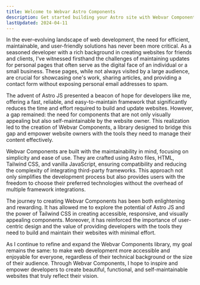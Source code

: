 ```yaml
---
title: Welcome to Webvar Astro Components
description: Get started building your Astro site with Webvar Components.
lastUpdated: 2024-04-11
---
```


In the ever-evolving landscape of web development, the need for efficient, maintainable, and user-friendly solutions 
has never been more critical. As a seasoned developer with a rich background in creating websites for friends and clients, 
I've witnessed firsthand the challenges of maintaining updates for personal pages that often serve as the digital face 
of an individual or a small business. These pages, while not always visited by a large audience, are crucial for 
showcasing one's work, sharing articles, and providing a contact form without exposing personal email addresses to spam.

The advent of Astro JS presented a beacon of hope for developers like me, offering a fast, reliable, and easy-to-maintain 
framework that significantly reduces the time and effort required to build and update websites. However, a gap 
remained: the need for components that are not only visually appealing but also self-maintainable by the website owner. 
This realization led to the creation of Webvar Components, a library designed to bridge this gap and empower website 
owners with the tools they need to manage their content effectively.

Webvar Components are built with the maintainability in mind, focusing on simplicity and ease of use. They are crafted using 
Astro files, HTML, Tailwind CSS, and vanilla JavaScript, ensuring compatibility and reducing the complexity of 
integrating third-party frameworks. This approach not only simplifies the development process but also provides 
users with the freedom to choose their preferred technologies without the overhead of multiple framework integrations.

The journey to creating Webvar Components has been both enlightening and rewarding. It has allowed me to explore 
the potential of Astro JS and the power of Tailwind CSS in creating accessible, responsive, and visually appealing 
components. Moreover, it has reinforced the importance of user-centric design and the value of providing developers 
with the tools they need to build and maintain their websites with minimal effort.

As I continue to refine and expand the Webvar Components library, my goal remains the same: to make web development 
more accessible and enjoyable for everyone, regardless of their technical background or the size of their audience. 
Through Webvar Components, I hope to inspire and empower developers to create beautiful, functional, and self-maintainable 
websites that truly reflect their vision.